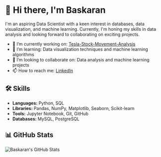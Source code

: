 # 👋 Hi there, I'm Baskaran

I'm an aspiring Data Scientist with a keen interest in databases, data visualization, and machine learning. Currently, I'm honing my skills in data analysis and looking forward to collaborating on exciting projects.

- 🔭 I’m currently working on: [Tesla-Stock-Movement-Analysis](https://github.com/Baskaran0402/Tesla-Stock-Movement-Analysis)
- 🌱 I’m learning: Data visualization techniques and machine learning algorithms
- 🤝 I’m looking to collaborate on: Data analysis and machine learning projects
- 📫 How to reach me: [LinkedIn](https://www.linkedin.com/in/baskaran0402/)

## 🛠️ Skills

- **Languages:** Python, SQL
- **Libraries:** Pandas, NumPy, Matplotlib, Seaborn, Scikit-learn
- **Tools:** Jupyter Notebook, Git, GitHub
- **Databases:** MySQL, PostgreSQL

## 📊 GitHub Stats

![Baskaran's GitHub Stats](https://github-readme-stats.vercel.app/api?username=Baskaran0402&show_icons=true&theme=radical)
